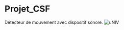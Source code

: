 # Projet_CSF
Détecteur de mouvement avec dispositif sonore.
![uNIV](https://github.com/leo06000/Projet_CSF/assets/126036625/32bb3416-e698-4b21-a27d-f4b111ade1ab)
